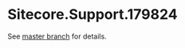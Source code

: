 # Sitecore.Support.179824

See [master branch](https://github.com/sitecoresupport/Sitecore.Support.179824) for details.